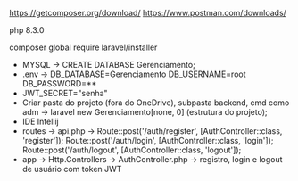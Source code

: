 https://getcomposer.org/download/
https://www.postman.com/downloads/

php 8.3.0

composer global require laravel/installer



- MYSQL -> CREATE DATABASE Gerenciamento;
- .env -> DB_DATABASE=Gerenciamento
DB_USERNAME=root
DB_PASSWORD=**
- JWT_SECRET="senha"
- Criar pasta do projeto (fora do OneDrive), subpasta backend, cmd como adm -> laravel new Gerenciamento[none, 0] (estrutura do projeto);
- IDE Intellij
- routes -> api.php -> Route::post('/auth/register', [AuthController::class, 'register']);
Route::post('/auth/login', [AuthController::class, 'login']);
Route::post('/auth/logout', [AuthController::class, 'logout']);
- app -> Http.Controllers -> AuthController.php -> registro, login e logout de usuário com token JWT
